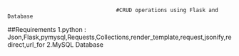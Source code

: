                                       #CRUD operations using Flask and Database
##Requirements
1.python : Json,Flask,pymysql,Requests,Collections,render_template,request,jsonify,redirect,url_for
2.MySQL Database

